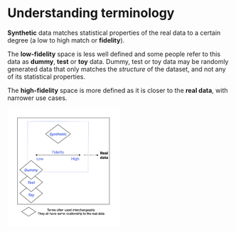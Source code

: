 # Understanding terminology 

**Synthetic** data matches statistical properties of the real data to a certain degree (a low to high match or **fidelity**). 

The **low-fidelity** space is less well defined and some people refer to this data as **dummy**, **test** or **toy** data. Dummy, test or toy data may be randomly generated data that only matches the *structure* of the dataset, and not any of its statistical properties.

The **high-fidelity** space is more defined as it is closer to the **real data**, with narrower use cases.

<img width="50%" height="50%" src="illustrations/terminology.jpg" alt='defining terms synthetic, dummy, toy, test data'>